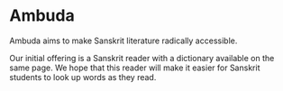 Ambuda
======

Ambuda aims to make Sanskrit literature radically accessible.

Our initial offering is a Sanskrit reader with a dictionary available on the
same page. We hope that this reader will make it easier for Sanskrit students
to look up words as they read.
